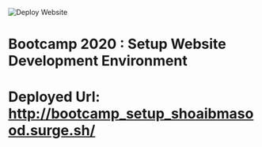 ![Deploy Website](https://github.com/shoaibmasood/bootcamp/workflows/Deploy%20Website/badge.svg?branch=master)

# Bootcamp 2020 : Setup Website Development Environment

# Deployed Url: http://bootcamp_setup_shoaibmasood.surge.sh/
